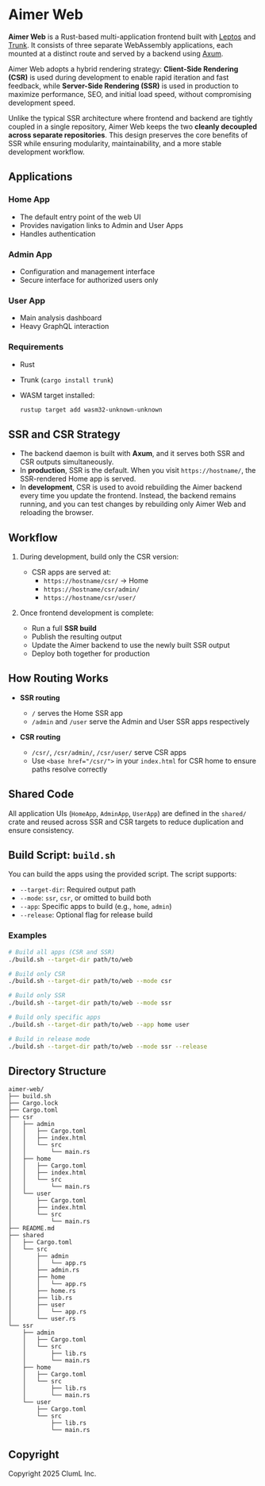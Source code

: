 # Aimer Web

**Aimer Web** is a Rust-based multi-application frontend built with [Leptos](https://leptos.dev/)
and [Trunk](https://trunkrs.dev/). It consists of three separate WebAssembly applications,
each mounted at a distinct route and served by a backend using [Axum](https://github.com/tokio-rs/axum/).

Aimer Web adopts a hybrid rendering strategy: **Client-Side Rendering (CSR)** is
used during development to enable rapid iteration and fast feedback, while
**Server-Side Rendering (SSR)** is used in production to maximize performance, SEO,
and initial load speed, without compromising development speed.

Unlike the typical SSR architecture where frontend and backend are tightly coupled
in a single repository, Aimer Web keeps the two **cleanly decoupled across separate
repositories**. This design preserves the core benefits of SSR while ensuring
modularity, maintainability, and a more stable development workflow.

## Applications

### **Home App**

- The default entry point of the web UI
- Provides navigation links to Admin and User Apps
- Handles authentication

### **Admin App**

- Configuration and management interface
- Secure interface for authorized users only

### **User App**

- Main analysis dashboard
- Heavy GraphQL interaction

### Requirements

- Rust
- Trunk (`cargo install trunk`)
- WASM target installed:

  ```bash
  rustup target add wasm32-unknown-unknown
  ```

## SSR and CSR Strategy

- The backend daemon is built with **Axum**, and it serves both SSR and CSR outputs
  simultaneously.
- In **production**, SSR is the default. When you visit `https://hostname/`,
  the SSR-rendered Home app is served.
- In **development**, CSR is used to avoid rebuilding the Aimer backend every time
  you update the frontend. Instead, the backend remains running, and you can test
  changes by rebuilding only Aimer Web and reloading the browser.

## Workflow

1. During development, build only the CSR version:
   - CSR apps are served at:
     - `https://hostname/csr/` → Home
     - `https://hostname/csr/admin/`
     - `https://hostname/csr/user/`

2. Once frontend development is complete:
   - Run a full **SSR build**
   - Publish the resulting output
   - Update the Aimer backend to use the newly built SSR output
   - Deploy both together for production

## How Routing Works

- **SSR routing**
  - `/` serves the Home SSR app
  - `/admin` and `/user` serve the Admin and User SSR apps respectively

- **CSR routing**
  - `/csr/`, `/csr/admin/`, `/csr/user/` serve CSR apps
  - Use `<base href="/csr/">` in your `index.html` for CSR home to ensure paths
    resolve correctly

## Shared Code

All application UIs (`HomeApp`, `AdminApp`, `UserApp`) are defined in the `shared/`
crate and reused across SSR and CSR targets to reduce duplication and ensure consistency.

## Build Script: `build.sh`

You can build the apps using the provided script. The script supports:

- `--target-dir`: Required output path
- `--mode`: `ssr`, `csr`, or omitted to build both
- `--app`: Specific apps to build (e.g., `home`, `admin`)
- `--release`: Optional flag for release build

### Examples

```bash
# Build all apps (CSR and SSR)
./build.sh --target-dir path/to/web

# Build only CSR
./build.sh --target-dir path/to/web --mode csr

# Build only SSR
./build.sh --target-dir path/to/web --mode ssr

# Build only specific apps
./build.sh --target-dir path/to/web --app home user

# Build in release mode
./build.sh --target-dir path/to/web --mode ssr --release
```

## Directory Structure

```text
aimer-web/
├── build.sh
├── Cargo.lock
├── Cargo.toml
├── csr
│   ├── admin
│   │   ├── Cargo.toml
│   │   ├── index.html
│   │   └── src
│   │       └── main.rs
│   ├── home
│   │   ├── Cargo.toml
│   │   ├── index.html
│   │   └── src
│   │       └── main.rs
│   └── user
│       ├── Cargo.toml
│       ├── index.html
│       └── src
│           └── main.rs
├── README.md
├── shared
│   ├── Cargo.toml
│   └── src
│       ├── admin
│       │   └── app.rs
│       ├── admin.rs
│       ├── home
│       │   └── app.rs
│       ├── home.rs
│       ├── lib.rs
│       ├── user
│       │   └── app.rs
│       └── user.rs
└── ssr
    ├── admin
    │   ├── Cargo.toml
    │   └── src
    │       ├── lib.rs
    │       └── main.rs
    ├── home
    │   ├── Cargo.toml
    │   └── src
    │       ├── lib.rs
    │       └── main.rs
    └── user
        ├── Cargo.toml
        └── src
            ├── lib.rs
            └── main.rs
```

## Copyright

Copyright 2025 ClumL Inc.
